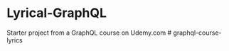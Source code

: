 # Lyrical-GraphQL
Starter project from a GraphQL course on Udemy.com
#   g r a p h q l - c o u r s e - l y r i c s  
 